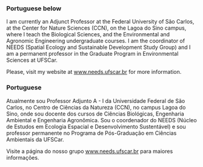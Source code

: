 ### Portuguese below

I am currently an Adjunct Professor at the Federal University of São Carlos, at the Center for Nature Sciences (CCN), on the Lagoa do Sino campus, where I teach the Biological Sciences, and the Environmental and Agronomic Engineering undergraduate courses. I am the coordinator of NEEDS (Spatial Ecology and Sustainable Development Study Group) and I am a permanent professor in the Graduate Program in Environmental Sciences at UFSCar.

Please, visit my website at www.needs.ufscar.br for more information.

### Portuguese

Atualmente sou Professor Adjunto A - I da Universidade Federal de São Carlos, no Centro de Ciências da Natureza (CCN), no campus Lagoa do Sino, onde sou docente dos cursos de Ciências Biológicas, Engenharia Ambiental e Engenharia Agronômica. Sou o coordenador do NEEDS (Núcleo de Estudos em Ecologia Espacial e Desenvolvimento Sustentável) e sou professor permanente no Programa de Pós-Graduação em Ciências Ambientais da UFSCar.

Visite a página do nosso grupo www.needs.ufscar.br para maiores informações.

